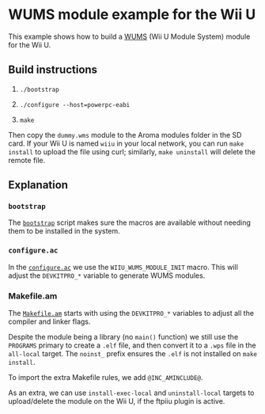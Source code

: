 # WUMS module example for the Wii U

This example shows how to build a [WUMS](https://github.com/wiiu-env/WiiUModuleSystem)
(Wii U Module System) module for the Wii U.


## Build instructions

1. `./bootstrap`

2. `./configure --host=powerpc-eabi`

3. `make`

Then copy the `dummy.wms` module to the Aroma modules folder in the SD card. If your Wii U
is named `wiiu` in your local network, you can run `make install` to upload the file using
curl; similarly, `make uninstall` will delete the remote file.


## Explanation

### `bootstrap`

The [`bootstrap`](bootstrap) script makes sure the macros are available without needing
them to be installed in the system.

### `configure.ac`

In the [`configure.ac`](configure.ac) we use the `WIIU_WUMS_MODULE_INIT` macro. This will
adjust the `DEVKITPRO_*` variable to generate WUMS modules.

### Makefile.am

The [`Makefile.am`](Makefile.am) starts with using the `DEVKITPRO_*` variables to adjust
all the compiler and linker flags.

Despite the module being a library (no `main()` function) we still use the `PROGRAMS`
primary to create a `.elf` file, and then convert it to a `.wps` file in the `all-local`
target. The `noinst_` prefix ensures the `.elf` is not installed on `make install`.

To import the extra Makefile rules, we add `@INC_AMINCLUDE@`.

As an extra, we can use `install-exec-local` and `uninstall-local` targets to
upload/delete the module on the Wii U, if the ftpiiu plugin is active.
